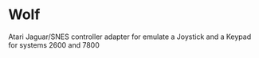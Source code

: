 # Wolf
Atari Jaguar/SNES controller adapter for emulate a Joystick and a Keypad for systems 2600 and 7800
